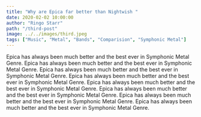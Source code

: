 ```yaml
---
title: "Why are Epica far better than Nightwish "
date: 2020-02-02 10:00:00
author: "Ringo Starr"
path: "/third-post"
image: ../../images/third.jpeg
tags: ["Music", "Metal", "Bands", "Comparision", "Symphonic Metal"]
---
```


Epica has always been much better and the best ever in Symphonic Metal Genre. Epica has always been much better and the best ever in Symphonic Metal Genre. Epica has always been much better and the best ever in Symphonic Metal Genre. Epica has always been much better and the best ever in Symphonic Metal Genre. Epica has always been much better and the best ever in Symphonic Metal Genre. Epica has always been much better and the best ever in Symphonic Metal Genre. Epica has always been much better and the best ever in Symphonic Metal Genre. Epica has always been much better and the best ever in Symphonic Metal Genre.
